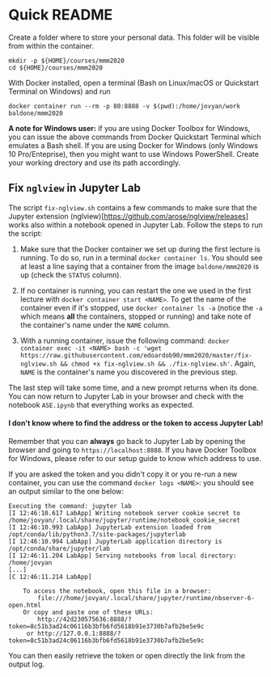 # Quick README

Create a folder where to store your personal data. This folder will be visible from within the container.

```
mkdir -p ${HOME}/courses/mmm2020
cd ${HOME}/courses/mmm2020
```

With Docker installed, open a terminal (Bash on Linux/macOS or Quickstart Terminal on Windows) and run

```
docker container run --rm -p 80:8888 -v $(pwd):/home/jovyan/work baldone/mmm2020
```

**A note for Windows user:** if you are using Docker Toolbox for Windows, you can issue the above commands from Docker Quickstart Terminal which emulates a Bash shell. If you are using Docker for Windows (only Windows 10 Pro/Enteprise), then you might want to use Windows PowerShell. Create your working drectory and use its path accordingly.


## Fix `nglview` in Jupyter Lab

The script `fix-nglview.sh` contains a few commands to make sure that the Jupyter extension (nglview)[https://github.com/arose/nglview/releases] works also within a notebook opened in Jupyter Lab. Follow the steps to run the script:

1. Make sure that the Docker container we set up during the first lecture is running. To do so, run in a terminal `docker container ls`. You should see at least a line saying that a container from the image `baldone/mmm2020` is up (check the `STATUS` column).

2. If no container is running, you can restart the one we used in the first lecture with `docker container start <NAME>`. To get the name of the container even if it's stopped, use `docker container ls -a` (notice the `-a` which means **all** the containers, stopped or running) and take note of the container's name under the `NAME` column.

3. With a running container, issue the following command: `docker container exec -it <NAME> bash -c 'wget https://raw.githubusercontent.com/edoardob90/mmm2020/master/fix-nglview.sh && chmod +x fix-nglview.sh && ./fix-nglview.sh'`. Again, `NAME` is the container's name you discovered in the previous step.

The last step will take some time, and a new prompt returns when its done. You can now return to Jupyter Lab in your browser and check with the notebook `ASE.ipynb` that everything works as expected.


#### I don't know where to find the address or the token to access Jupyter Lab!

Remember that you can **always** go back to Jupyter Lab by opening the browser and going to `https://localhost:8888`. If you have Docker Toolbox for Windows, please refer to our setup guide to know which address to use.

If you are asked the token and you didn't copy it or you re-run a new container, you can use the command `docker logs <NAME>`: you should see an output similar to the one below:

```
Executing the command: jupyter lab
[I 12:46:10.617 LabApp] Writing notebook server cookie secret to /home/jovyan/.local/share/jupyter/runtime/notebook_cookie_secret
[I 12:46:10.993 LabApp] JupyterLab extension loaded from /opt/conda/lib/python3.7/site-packages/jupyterlab
[I 12:46:10.994 LabApp] JupyterLab application directory is /opt/conda/share/jupyter/lab
[I 12:46:11.204 LabApp] Serving notebooks from local directory: /home/jovyan
[...]
[C 12:46:11.214 LabApp] 
    
    To access the notebook, open this file in a browser:
        file:///home/jovyan/.local/share/jupyter/runtime/nbserver-6-open.html
    Or copy and paste one of these URLs:
        http://42d230575636:8888/?token=8c51b3ad24c06116b3bfb6fd5618b91e3730b7afb2be5e9c
     or http://127.0.0.1:8888/?token=8c51b3ad24c06116b3bfb6fd5618b91e3730b7afb2be5e9c
```

You can then easily retrieve the token or open directly the link from the output log.